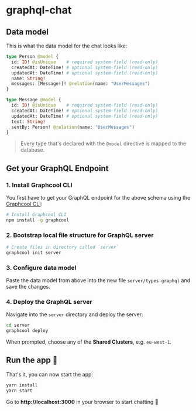 # graphql-chat

## Data model

This is what the data model for the chat looks like:

```graphql
type Person @model {
  id: ID! @isUnique    # required system-field (read-only)
  createdAt: DateTime! # optional system-field (read-only)
  updatedAt: DateTime! # optional system-field (read-only)
  name: String!
  messages: [Message!]! @relation(name: "UserMessages")
}

type Message @model {
  id: ID! @isUnique    # required system-field (read-only)
  createdAt: DateTime! # optional system-field (read-only)
  updatedAt: DateTime! # optional system-field (read-only)
  text: String!
  sentBy: Person! @relation(name: "UserMessages")
}
```

> Every type that's declared with the `@model` directive is mapped to the database.

## Get your GraphQL Endpoint

### 1. Install Graphcool CLI

You first have to get your GraphQL endpoint for the above schema using the [Graphcool CLI](https://www.npmjs.com/package/graphcool):

```sh
# Install Graphcool CLI
npm install -g graphcool
```

### 2. Bootstrap local file structure for GraphQL server

```sh
# Create files in directory called `server`
graphcool init server
```

### 3. Configure data model

Paste the data model from above into the new file `server/types.graphql` and save the changes.

### 4. Deploy the GraphQL server

Navigate into the `server` directory and deploy the server:

```sh
cd server
graphcool deploy
```

When prompted, choose any of the **Shared Clusters**, e.g. `eu-west-1`.

## Run the app 🚀

That's it, you can now start the app:

```sh
yarn install
yarn start
```

Go to **http://localhost:3000** in your browser to start chatting 💬

